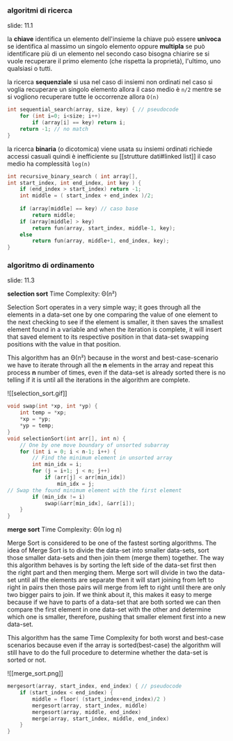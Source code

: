 ### algoritmi di ricerca
slide: 11.1

la **chiave** identifica un elemento dell'insieme
la chiave può essere **univoca** se identifica al massimo un singolo elemento oppure **multipla** se può identificare più di un elemento
nel secondo caso bisogna chiarire se si vuole recuperare il primo elemento (che rispetta la proprietà), l'ultimo, uno qualsiasi o tutti.

la ricerca **sequenziale** si usa nel caso di insiemi non ordinati
nel caso si voglia recuperare un singolo elemento allora il caso medio è `n/2` mentre se si vogliono recuperare tutte le occorrenze allora `O(n)`
```c
int sequential_search(array, size, key) { // pseudocode
	for (int i=0; i<size; i++)
		if (array[i] == key) return i;
	return -1; // no match
}
```

la ricerca **binaria** (o dicotomica) viene usata su insiemi ordinati
richiede accessi casuali quindi è inefficiente su [[strutture dati#linked list]]
il caso medio ha complessità `log(n)`
```c
int recursive_binary_search ( int array[],
int start_index, int end_index, int key ) {
	if (end_index > start_index) return -1;
	int middle = ( start_index + end_index )/2;
	
	if (array[middle] == key) // caso base
		return middle;
	if (array[middle] > key)
		return fun(array, start_index, middle-1, key);
	else
		return fun(array, middle+1, end_index, key);
}
```

### algoritmo di ordinamento
slide: 11.3

**selection sort**
Time Complexity: Θ(n²)

Selection Sort operates in a very simple way; it goes through all the elements in a data-set one by one comparing the value of one element to the next checking to see if the element is smaller, it then saves the smallest element found in a variable and when the iteration is complete, it will insert that saved element to its respective position in that data-set swapping positions with the value in that position.

This algorithm has an Θ(n²) because in the worst and best-case-scenario we have to iterate through all the **n** elements in the array and repeat this process **n** number of times, even if the data-set is already sorted there is no telling if it is until all the iterations in the algorithm are complete.

![[selection_sort.gif]]

```c
void swap(int *xp, int *yp) {
	int temp = *xp;
	*xp = *yp;
	*yp = temp;
}
void selectionSort(int arr[], int n) {
	// One by one move boundary of unsorted subarray
	for (int i = 0; i < n-1; i++) {
		// Find the minimum element in unsorted array
		int min_idx = i;
		for (j = i+1; j < n; j++)
			if (arr[j] < arr[min_idx])
				min_idx = j;
// Swap the found minimum element with the first element
		if (min_idx != i)
			swap(&arr[min_idx], &arr[i]);
    }
}
```

**merge sort**
Time Complexity: Θ(n log n)

Merge Sort is considered to be one of the fastest sorting algorithms.
The idea of Merge Sort is to divide the data-set into smaller data-sets, sort those smaller data-sets and then join them (merge them) together.
The way this algorithm behaves is by sorting the left side of the data-set first then the right part and then merging them.
Merge sort will divide in two the data-set until all the elements are separate then it will start joining from left to right in pairs then those pairs will merge from left to right until there are only two bigger pairs to join.
If we think about it, this makes it easy to merge because if we have to parts of a data-set that are both sorted we can then compare the first element in one data-set with the other and determine which one is smaller, therefore, pushing that smaller element first into a new data-set.

This algorithm has the same Time Complexity for both worst and best-case scenarios because even if the array is sorted(best-case) the algorithm will still have to do the full procedure to determine whether the data-set is sorted or not.

![[merge_sort.png]]

```c
mergesort(array, start_index, end_index) { // pseudocode
	if (start_index < end_index) {
		middle = floor( (start_index+end_index)/2 )
		mergesort(array, start_index, middle)
		mergesort(array, middle, end_index)
		merge(array, start_index, middle, end_index)
	}
}
```
